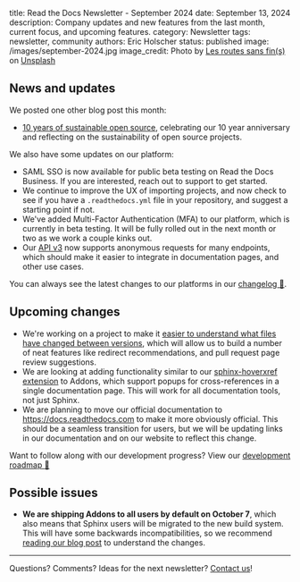 title: Read the Docs Newsletter - September 2024
date: September 13, 2024
description: Company updates and new features from the last month, current focus, and upcoming features.
category: Newsletter
tags: newsletter, community
authors: Eric Holscher
status: published
image: /images/september-2024.jpg
image_credit: Photo by <a href="https://unsplash.com/@routessansfins?utm_content=creditCopyText&utm_medium=referral&utm_source=unsplash">Les routes sans fin(s)</a> on <a href="https://unsplash.com/photos/a-lifeguard-tower-sitting-on-top-of-a-sandy-beach-gnkhKUmENms?utm_content=creditCopyText&utm_medium=referral&utm_source=unsplash">Unsplash</a>

## News and updates

We posted one other blog post this month:

* [10 years of sustainable open source](https://about.readthedocs.com/blog/2024/08/10-year-anniversary/), celebrating our 10 year anniversary and reflecting on the sustainability of open source projects.

We also have some updates on our platform:

* SAML SSO is now available for public beta testing on Read the Docs Business. If you are interested, reach out to support to get started.
* We continue to improve the UX of importing projects, and now check to see if you have a `.readthedocs.yml` file in your repository, and suggest a starting point if not.
* We've added Multi-Factor Authentication (MFA) to our platform, which is currently in beta testing. It will be fully rolled out in the next month or two as we work a couple kinks out.
* Our [API v3](https://docs.readthedocs.io/en/stable/api/v3.html) now supports anonymous requests for many endpoints, which should make it easier to integrate in documentation pages, and other use cases.

You can always see the latest changes to our platforms in our [changelog 📃](https://docs.readthedocs.io/page/changelog.html).

## Upcoming changes

* We're working on a project to make it [easier to understand what files have changed between versions](https://github.com/readthedocs/readthedocs.org/issues/11319), which will allow us to build a number of neat features like redirect recommendations, and pull request page review suggestions.
* We are looking at adding functionality similar to our [sphinx-hoverxref extension](https://github.com/readthedocs/sphinx-hoverxref) to Addons, which support popups for cross-references in a single documentation page. This will work for all documentation tools, not just Sphinx.
* We are planning to move our official documentation to https://docs.readthedocs.com to make it more obviously official. This should be a seamless transition for users, but we will be updating links in our documentation and on our website to reflect this change.

Want to follow along with our development progress? View our [development roadmap 📍️](https://github.com/orgs/readthedocs/projects/156/views/1)

## Possible issues

- **We are shipping Addons to all users by default on October 7**, which also means that Sphinx users will be migrated to the new build system. This will have some backwards incompatibilities, so we recommend [reading our blog post](https://about.readthedocs.com/blog/2024/07/addons-by-default/) to understand the changes.

-----

Questions? Comments? Ideas for the next newsletter? [Contact us](mailto:hello@readthedocs.org)!
